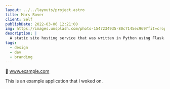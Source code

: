 ```yaml
---
layout: ../../layouts/project.astro
title: Mars Rover
client: Self
publishDate: 2022-03-06 12:21:00
img: https://images.unsplash.com/photo-1547234935-80c7145ec969?fit=crop&w=1400&h=700&q=75
description: |
  A static site hosting service that was written in Python using Flask.
tags:
  - design
  - dev
  - branding
---
```


🔗 www.example.com

This is an example application that I woked on.
